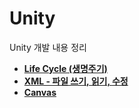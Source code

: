 # Unity

Unity 개발 내용 정리



- **[Life Cycle (생명주기)](./Life%20Cycle.md)**
- **[XML - 파일 쓰기, 읽기, 수정](./XML)**
- **[Canvas](./Canvas%20-%20Unity%20UI.md)**

